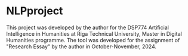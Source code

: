 # NLPproject
This project was developed by the author for the  DSP774 Artificial Intelligence in Humanities at Riga Technical University, Master in Digital Humanities programme. The tool was developed for the assignment of "Research Essay" by the author in October-November, 2024.
